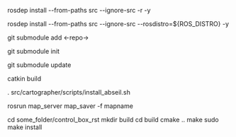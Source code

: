 rosdep install --from-paths src --ignore-src -r -y

rosdep install --from-paths src --ignore-src --rosdistro=${ROS_DISTRO} -y

git submodule add <-repo->

git submodule init

git submodule update

catkin build

. src/cartographer/scripts/install_abseil.sh


rosrun map_server map_saver -f mapname


cd some_folder/control_box_rst
mkdir build
cd build
cmake ..
make
sudo make install